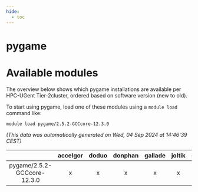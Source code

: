 ```yaml
---
hide:
  - toc
---
```


pygame
======

# Available modules


The overview below shows which pygame installations are available per HPC-UGent Tier-2cluster, ordered based on software version (new to old).

To start using pygame, load one of these modules using a `module load` command like:

```shell
module load pygame/2.5.2-GCCcore-12.3.0
```

*(This data was automatically generated on Wed, 04 Sep 2024 at 14:46:39 CEST)*  

| |accelgor|doduo|donphan|gallade|joltik|shinx|skitty|
| :---: | :---: | :---: | :---: | :---: | :---: | :---: | :---: |
|pygame/2.5.2-GCCcore-12.3.0|x|x|x|x|x|x|x|
